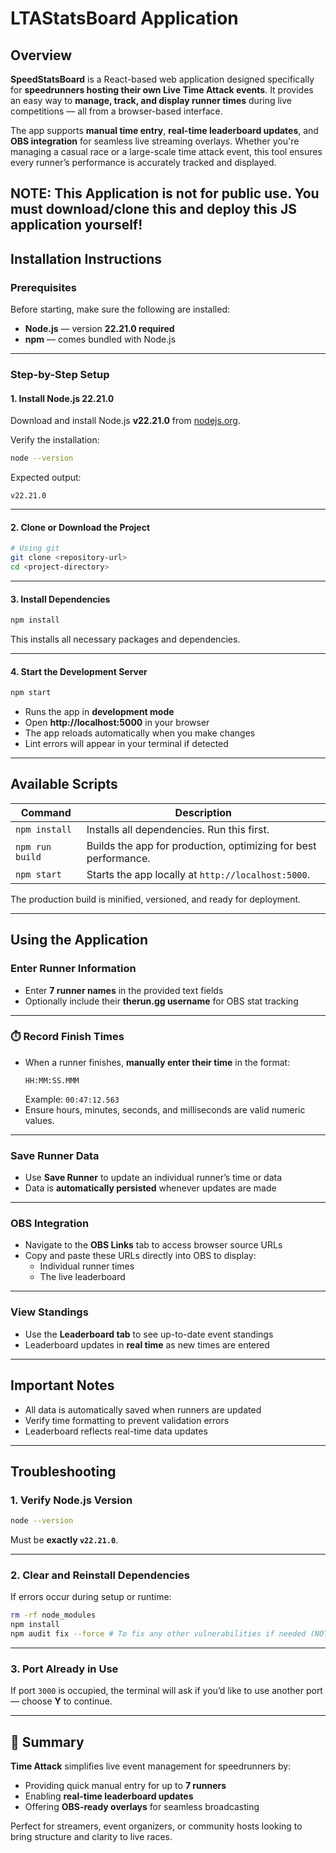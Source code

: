 # LTAStatsBoard Application

## Overview

**SpeedStatsBoard** is a React-based web application designed specifically for **speedrunners hosting their own Live Time Attack events**. It provides an easy way to **manage, track, and display runner times** during live competitions — all from a browser-based interface.  

The app supports **manual time entry**, **real-time leaderboard updates**, and **OBS integration** for seamless live streaming overlays. Whether you're managing a casual race or a large-scale time attack event, this tool ensures every runner’s performance is accurately tracked and displayed.

NOTE: This Application is not for public use. You must download/clone this and deploy this JS application yourself!
---

## Installation Instructions

### Prerequisites

Before starting, make sure the following are installed:

- **Node.js** — version **22.21.0 required**
- **npm** — comes bundled with Node.js

---

### Step-by-Step Setup

#### 1. Install Node.js 22.21.0

Download and install Node.js **v22.21.0** from [nodejs.org](https://nodejs.org/).

Verify the installation:
```bash
node --version
```
Expected output:
```
v22.21.0
```

---

#### 2. Clone or Download the Project
```bash
# Using git
git clone <repository-url>
cd <project-directory>
```

---

#### 3. Install Dependencies
```bash
npm install
```
This installs all necessary packages and dependencies.

---

#### 4. Start the Development Server
```bash
npm start
```

- Runs the app in **development mode**  
- Open **http://localhost:5000** in your browser  
- The app reloads automatically when you make changes  
- Lint errors will appear in your terminal if detected

---

## Available Scripts

| Command | Description |
|----------|--------------|
| `npm install` | Installs all dependencies. Run this first. |
| `npm run build` | Builds the app for production, optimizing for best performance. |
| `npm start` | Starts the app locally at `http://localhost:5000`. |

The production build is minified, versioned, and ready for deployment.

---

## Using the Application

### Enter Runner Information
- Enter **7 runner names** in the provided text fields  
- Optionally include their **therun.gg username** for OBS stat tracking  

---

### ⏱️ Record Finish Times
- When a runner finishes, **manually enter their time** in the format:
  ```
  HH:MM:SS.MMM
  ```
  Example: `00:47:12.563`
- Ensure hours, minutes, seconds, and milliseconds are valid numeric values.

---

### Save Runner Data
- Use **Save Runner** to update an individual runner’s time or data  
- Data is **automatically persisted** whenever updates are made  

---

### OBS Integration
- Navigate to the **OBS Links** tab to access browser source URLs  
- Copy and paste these URLs directly into OBS to display:
  - Individual runner times
  - The live leaderboard  

---

### View Standings
- Use the **Leaderboard tab** to see up-to-date event standings  
- Leaderboard updates in **real time** as new times are entered  

---

## Important Notes

- All data is automatically saved when runners are updated  
- Verify time formatting to prevent validation errors  
- Leaderboard reflects real-time data updates  

---

## Troubleshooting

### 1. Verify Node.js Version
```bash
node --version
```
Must be **exactly `v22.21.0`**.

---

### 2. Clear and Reinstall Dependencies
If errors occur during setup or runtime:
```bash
rm -rf node_modules
npm install
npm audit fix --force # To fix any other vulnerabilities if needed (NOT REQUIRED)
```

---

### 3. Port Already in Use
If port `3000` is occupied, the terminal will ask if you’d like to use another port — choose **Y** to continue.

---

## 🏁 Summary

**Time Attack** simplifies live event management for speedrunners by:
- Providing quick manual entry for up to **7 runners**
- Enabling **real-time leaderboard updates**
- Offering **OBS-ready overlays** for seamless broadcasting

Perfect for streamers, event organizers, or community hosts looking to bring structure and clarity to live races.
